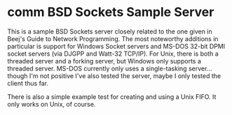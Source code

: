 comm BSD Sockets Sample Server
==============================

This is a sample BSD Sockets server closely related to the one given
in Beej's Guide to Network Programming.  The most noteworthy additions
in particular is support for Windows Socket servers and MS-DOS 32-bit
DPMI socket servers (via DJGPP and Watt-32 TCP/IP).  For Unix, there
is both a threaded server and a forking server, but Windows only
supports a threaded server.  MS-DOS currently only uses a
single-tasking server... though I'm not positive I've also tested the
server, maybe I only tested the client thus far.

There is also a simple example test for creating and using a Unix
FIFO.  It only works on Unix, of course.
